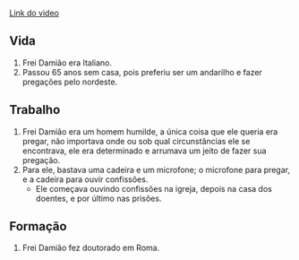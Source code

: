 [Link do video](https://www.youtube.com/watch?v=SERpZIpEop4)

## Vida
1. Frei Damião era Italiano. 
2. Passou 65 anos sem casa, pois preferiu ser um andarilho e fazer pregações pelo nordeste. 


## Trabalho
1. Frei Damião era um homem humilde, a única coisa que ele queria era pregar, não importava onde ou sob qual circunstâncias ele se encontrava, ele era determinado e arrumava um jeito de fazer sua pregação.
2. Para ele, bastava uma cadeira e um microfone; o microfone para pregar, e a cadeira para ouvir confissões. 
    - Ele começava ouvindo confissões na igreja, depois na casa dos doentes, e por último nas prisões. 


## Formação
1. Frei Damião fez doutorado em Roma. 